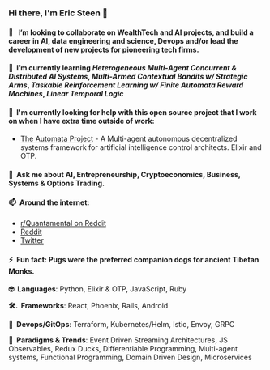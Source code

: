 <!-- ![](./particle-background.gif) -->
### Hi there, I'm Eric Steen 👋

#### 👯  &nbsp; I’m looking to collaborate on WealthTech and AI projects, and build a career in AI, data engineering and science, Devops and/or lead the development of new projects for pioneering tech firms.

#### 🌱  &nbsp;I’m currently learning *Heterogeneous Multi-Agent Concurrent & Distributed AI Systems*, *Multi-Armed Contextual Bandits w/ Strategic Arms*, *Taskable Reinforcement Learning w/ Finite Automata Reward Machines*, *Linear Temporal Logic*

#### 🤔  &nbsp;I'm currently looking for help with this open source project that I work on when I have extra time outside of work:
  - [The Automata Project](https://www.github.com/upstarter/automata) - A Multi-agent autonomous decentralized systems framework for artificial intelligence control architects. Elixir and OTP.

<!----
  - [Cryptowise](https://www.github.com/upstarter/cryptowise) - An ecosystem for quantamental traders and investors. Elixir, React, Microservices, GitOps. [www.cryptowise.ai](https://www.cryptowise.ai)

  - VolatilityWorks - The source for all things options volatility analysis and trading strategies. Coming Soon to [www.volatilityworks.com](https://www.volatilityworks.com) -->

<!--- 🔭 I’m currently working on a flask extension for [Adaptive Products](https://www.ericsteen.dev) -->

#### 💬  &nbsp;Ask me about AI, Entrepreneurship, Cryptoeconomics, Business, Systems & Options Trading.

#### 📫  &nbsp;Around the internet:
  - [r/Quantamental on Reddit](https://www.reddit.com/r/quantamental/)
  - [Reddit](https://www.reddit.com/user/Crypto-Wise)
  - [Twitter](https://twitter.com/cryptoWiseAI)

#### ⚡  &nbsp;Fun fact: Pugs were the preferred companion dogs for ancient Tibetan Monks.

<p><strong>🤓  &nbsp;Languages</strong>: Python, Elixir & OTP, JavaScript, Ruby </p>
<p><strong>🛠. &nbsp;Frameworks</strong>: React, Phoenix, Rails, Android</p>
<p><strong>💽	 &nbsp;Devops/GitOps</strong>: Terraform, Kubernetes/Helm, Istio, Envoy, GRPC</p>
<p><strong>🧐  &nbsp;Paradigms & Trends</strong>: Event Driven Streaming Architectures, JS Observables, Redux Ducks, Differentiable Programming, Multi-agent systems, Functional Programming, Domain Driven Design, Microservices</p>
